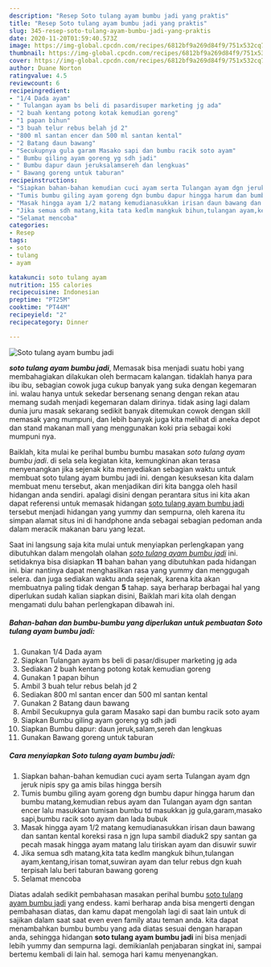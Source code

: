 ```yaml
---
description: "Resep Soto tulang ayam bumbu jadi yang praktis"
title: "Resep Soto tulang ayam bumbu jadi yang praktis"
slug: 345-resep-soto-tulang-ayam-bumbu-jadi-yang-praktis
date: 2020-11-20T01:59:40.573Z
image: https://img-global.cpcdn.com/recipes/6812bf9a269d84f9/751x532cq70/soto-tulang-ayam-bumbu-jadi-foto-resep-utama.jpg
thumbnail: https://img-global.cpcdn.com/recipes/6812bf9a269d84f9/751x532cq70/soto-tulang-ayam-bumbu-jadi-foto-resep-utama.jpg
cover: https://img-global.cpcdn.com/recipes/6812bf9a269d84f9/751x532cq70/soto-tulang-ayam-bumbu-jadi-foto-resep-utama.jpg
author: Duane Norton
ratingvalue: 4.5
reviewcount: 6
recipeingredient:
- "1/4 Dada ayam"
- " Tulangan ayam bs beli di pasardisuper marketing jg ada"
- "2 buah kentang potong kotak kemudian goreng"
- "1 papan bihun"
- "3 buah telur rebus belah jd 2"
- "800 ml santan encer dan 500 ml santan kental"
- "2 Batang daun bawang"
- "Secukupnya gula garam Masako sapi dan bumbu racik soto ayam"
- " Bumbu giling ayam goreng yg sdh jadi"
- " Bumbu dapur daun jeruksalamsereh dan lengkuas"
- " Bawang goreng untuk taburan"
recipeinstructions:
- "Siapkan bahan-bahan kemudian cuci ayam serta Tulangan ayam dgn jeruk nipis spy ga amis bilas hingga bersih"
- "Tumis bumbu giling ayam goreng dgn bumbu dapur hingga harum dan bumbu matang,kemudian rebus ayam dan Tulangan ayam dgn santan encer lalu masukkan tumisan bumbu td masukkan jg gula,garam,masako sapi,bumbu racik soto ayam dan lada bubuk"
- "Masak hingga ayam 1/2 matang kemudianasukkan irisan daun bawang dan santan kental koreksi rasa n jgn lupa sambil diaduk2 spy santan ga pecah masak hingga ayam matang lalu tiriskan ayam dan disuwir suwir"
- "Jika semua sdh matang,kita tata kedlm mangkuk bihun,tulangan ayam,kentang,irisan tomat,suwiran ayam dan telur rebus dgn kuah terpisah lalu beri taburan bawang goreng"
- "Selamat mencoba"
categories:
- Resep
tags:
- soto
- tulang
- ayam

katakunci: soto tulang ayam 
nutrition: 155 calories
recipecuisine: Indonesian
preptime: "PT25M"
cooktime: "PT44M"
recipeyield: "2"
recipecategory: Dinner

---
```



![Soto tulang ayam bumbu jadi](https://img-global.cpcdn.com/recipes/6812bf9a269d84f9/751x532cq70/soto-tulang-ayam-bumbu-jadi-foto-resep-utama.jpg)

<b><i>soto tulang ayam bumbu jadi</i></b>, Memasak bisa menjadi suatu hobi yang membahagiakan dilakukan oleh bermacam kalangan. tidaklah hanya para ibu ibu, sebagian cowok juga cukup banyak yang suka dengan kegemaran ini. walau hanya untuk sekedar bersenang senang dengan rekan atau memang sudah menjadi kegemaran dalam dirinya. tidak asing lagi dalam dunia juru masak sekarang sedikit banyak ditemukan cowok dengan skill memasak yang mumpuni, dan lebih banyak juga kita melihat di aneka depot dan stand makanan mall yang menggunakan koki pria sebagai koki mumpuni nya.

Baiklah, kita mulai ke perihal bumbu bumbu masakan <i>soto tulang ayam bumbu jadi</i>. di sela sela kegiatan kita, kemungkinan akan terasa menyenangkan jika sejenak kita menyediakan sebagian waktu untuk membuat soto tulang ayam bumbu jadi ini. dengan kesuksesan kita dalam membuat menu tersebut, akan menjadikan diri kita bangga oleh hasil hidangan anda sendiri. apalagi disini dengan perantara situs ini kita akan dapat referensi untuk memasak hidangan <u>soto tulang ayam bumbu jadi</u> tersebut menjadi hidangan yang yummy dan sempurna, oleh karena itu simpan alamat situs ini di handphone anda sebagai sebagian pedoman anda dalam meracik makanan baru yang lezat.




Saat ini langsung saja kita mulai untuk menyiapkan perlengkapan yang dibutuhkan dalam mengolah olahan <u><i>soto tulang ayam bumbu jadi</i></u> ini. setidaknya bisa disiapkan <b>11</b> bahan bahan yang dibutuhkan pada hidangan ini. biar nantinya dapat menghasilkan rasa yang yummy dan menggugah selera. dan juga sediakan waktu anda sejenak, karena kita akan membuatnya paling tidak dengan <b>5</b> tahap. saya berharap berbagai hal yang diperlukan sudah kalian siapkan disini, Baiklah mari kita olah dengan mengamati dulu bahan perlengkapan dibawah ini.

<!--inarticleads1-->

##### Bahan-bahan dan bumbu-bumbu yang diperlukan untuk pembuatan Soto tulang ayam bumbu jadi:

1. Gunakan 1/4 Dada ayam
1. Siapkan  Tulangan ayam bs beli di pasar/disuper marketing jg ada
1. Sediakan 2 buah kentang potong kotak kemudian goreng
1. Gunakan 1 papan bihun
1. Ambil 3 buah telur rebus belah jd 2
1. Sediakan 800 ml santan encer dan 500 ml santan kental
1. Gunakan 2 Batang daun bawang
1. Ambil Secukupnya gula garam Masako sapi dan bumbu racik soto ayam
1. Siapkan  Bumbu giling ayam goreng yg sdh jadi
1. Siapkan  Bumbu dapur: daun jeruk,salam,sereh dan lengkuas
1. Gunakan  Bawang goreng untuk taburan




<!--inarticleads2-->

##### Cara menyiapkan Soto tulang ayam bumbu jadi:

1. Siapkan bahan-bahan kemudian cuci ayam serta Tulangan ayam dgn jeruk nipis spy ga amis bilas hingga bersih
1. Tumis bumbu giling ayam goreng dgn bumbu dapur hingga harum dan bumbu matang,kemudian rebus ayam dan Tulangan ayam dgn santan encer lalu masukkan tumisan bumbu td masukkan jg gula,garam,masako sapi,bumbu racik soto ayam dan lada bubuk
1. Masak hingga ayam 1/2 matang kemudianasukkan irisan daun bawang dan santan kental koreksi rasa n jgn lupa sambil diaduk2 spy santan ga pecah masak hingga ayam matang lalu tiriskan ayam dan disuwir suwir
1. Jika semua sdh matang,kita tata kedlm mangkuk bihun,tulangan ayam,kentang,irisan tomat,suwiran ayam dan telur rebus dgn kuah terpisah lalu beri taburan bawang goreng
1. Selamat mencoba




Diatas adalah sedikit pembahasan masakan perihal bumbu <u>soto tulang ayam bumbu jadi</u> yang endess. kami berharap anda bisa mengerti dengan pembahasan diatas, dan kamu dapat mengolah lagi di saat lain untuk di sajikan dalam saat saat even even family atau teman anda. kita dapat menambahkan bumbu bumbu yang ada diatas sesuai dengan harapan anda, sehingga hidangan <b>soto tulang ayam bumbu jadi</b> ini bisa menjadi lebih yummy dan sempurna lagi. demikianlah penjabaran singkat ini, sampai bertemu kembali di lain hal. semoga hari kamu menyenangkan.
